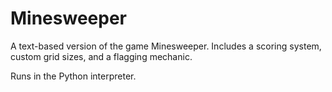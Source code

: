 # Minesweeper
A text-based version of the game Minesweeper. Includes a scoring system, custom grid sizes, and a flagging mechanic.

Runs in the Python interpreter.

